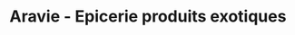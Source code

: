 ---
title: "Aravie - Epicerie produits exotiques"
url: /saint-brieuc/aravie-epicerie-produits-exotiques/
shop: supermarché
---